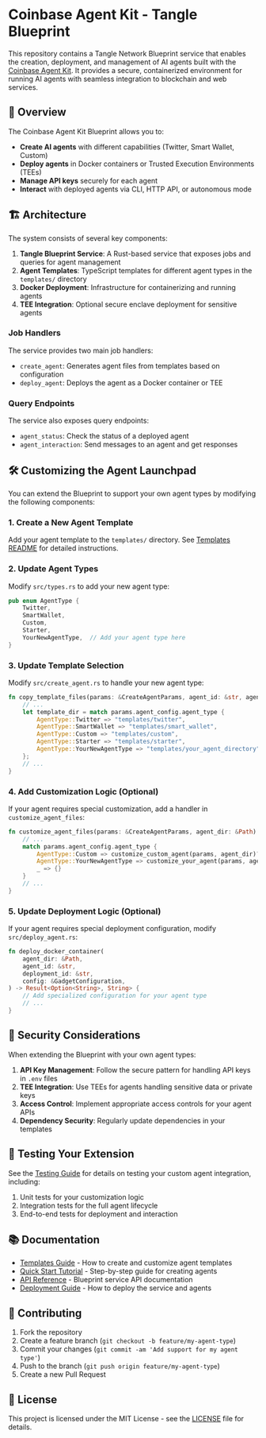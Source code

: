 # Coinbase Agent Kit - Tangle Blueprint

This repository contains a Tangle Network Blueprint service that enables the creation, deployment, and management of AI agents built with the [Coinbase Agent Kit](https://docs.cdp.coinbase.com). It provides a secure, containerized environment for running AI agents with seamless integration to blockchain and web services.

## 🚀 Overview

The Coinbase Agent Kit Blueprint allows you to:

- **Create AI agents** with different capabilities (Twitter, Smart Wallet, Custom)
- **Deploy agents** in Docker containers or Trusted Execution Environments (TEEs)
- **Manage API keys** securely for each agent
- **Interact** with deployed agents via CLI, HTTP API, or autonomous mode

## 🏗️ Architecture

The system consists of several key components:

1. **Tangle Blueprint Service**: A Rust-based service that exposes jobs and queries for agent management
2. **Agent Templates**: TypeScript templates for different agent types in the `templates/` directory
3. **Docker Deployment**: Infrastructure for containerizing and running agents
4. **TEE Integration**: Optional secure enclave deployment for sensitive agents

### Job Handlers

The service provides two main job handlers:

- `create_agent`: Generates agent files from templates based on configuration
- `deploy_agent`: Deploys the agent as a Docker container or TEE

### Query Endpoints

The service also exposes query endpoints:

- `agent_status`: Check the status of a deployed agent
- `agent_interaction`: Send messages to an agent and get responses

## 🛠️ Customizing the Agent Launchpad

You can extend the Blueprint to support your own agent types by modifying the following components:

### 1. Create a New Agent Template

Add your agent template to the `templates/` directory. See [Templates README](templates/README.md) for detailed instructions.

### 2. Update Agent Types

Modify `src/types.rs` to add your new agent type:

```rust
pub enum AgentType {
    Twitter,
    SmartWallet,
    Custom,
    Starter,
    YourNewAgentType,  // Add your agent type here
}
```

### 3. Update Template Selection

Modify `src/create_agent.rs` to handle your new agent type:

```rust
fn copy_template_files(params: &CreateAgentParams, agent_id: &str, agent_dir: &Path) -> Result<Vec<String>, String> {
    // ...
    let template_dir = match params.agent_config.agent_type {
        AgentType::Twitter => "templates/twitter",
        AgentType::SmartWallet => "templates/smart_wallet",
        AgentType::Custom => "templates/custom",
        AgentType::Starter => "templates/starter",
        AgentType::YourNewAgentType => "templates/your_agent_directory",  // Add your template path
    };
    // ...
}
```

### 4. Add Customization Logic (Optional)

If your agent requires special customization, add a handler in `customize_agent_files`:

```rust
fn customize_agent_files(params: &CreateAgentParams, agent_dir: &Path) -> Result<(), String> {
    // ...
    match params.agent_config.agent_type {
        AgentType::Custom => customize_custom_agent(params, agent_dir)?,
        AgentType::YourNewAgentType => customize_your_agent(params, agent_dir)?,  // Add your customization
        _ => {}
    }
    // ...
}
```

### 5. Update Deployment Logic (Optional)

If your agent requires special deployment configuration, modify `src/deploy_agent.rs`:

```rust
fn deploy_docker_container(
    agent_dir: &Path,
    agent_id: &str,
    deployment_id: &str,
    config: &GadgetConfiguration,
) -> Result<Option<String>, String> {
    // Add specialized configuration for your agent type
    // ...
}
```

## 🔐 Security Considerations

When extending the Blueprint with your own agent types:

1. **API Key Management**: Follow the secure pattern for handling API keys in `.env` files
2. **TEE Integration**: Use TEEs for agents handling sensitive data or private keys
3. **Access Control**: Implement appropriate access controls for your agent APIs
4. **Dependency Security**: Regularly update dependencies in your templates

## 🧪 Testing Your Extension

See the [Testing Guide](docs/testing.md) for details on testing your custom agent integration, including:

1. Unit tests for your customization logic
2. Integration tests for the full agent lifecycle
3. End-to-end tests for deployment and interaction

## 📚 Documentation

- [Templates Guide](templates/README.md) - How to create and customize agent templates
- [Quick Start Tutorial](templates/TUTORIAL.md) - Step-by-step guide for creating agents
- [API Reference](docs/api.md) - Blueprint service API documentation
- [Deployment Guide](docs/deployment.md) - How to deploy the service and agents

## 🤝 Contributing

1. Fork the repository
2. Create a feature branch (`git checkout -b feature/my-agent-type`)
3. Commit your changes (`git commit -am 'Add support for my agent type'`)
4. Push to the branch (`git push origin feature/my-agent-type`)
5. Create a new Pull Request

## 📝 License

This project is licensed under the MIT License - see the [LICENSE](LICENSE) file for details.
